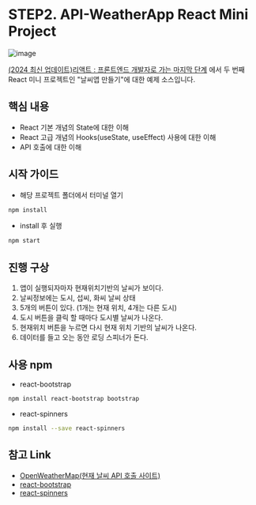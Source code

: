 # STEP2. API-WeatherApp React Mini Project

![image](https://github.com/limseongeun/react-all/assets/13953651/fc69fb23-200e-4943-b27d-c157aee73b21)

[(2024 최신 업데이트)리액트 : 프론트엔드 개발자로 가는 마지막 단계](https://www.inflearn.com/course/%EB%A6%AC%EC%95%A1%ED%8A%B8-%ED%94%84%EB%A1%A0%ED%8A%B8%EC%97%94%EB%93%9C-%EB%A7%88%EC%A7%80%EB%A7%89) 에서 두 번째 React 미니 프로젝트인 "날씨앱 만들기"에 대한 예제 소스입니다.

## 핵심 내용

- React 기본 개념의 State에 대한 이해
- React 고급 개념의 Hooks(useState, useEffect) 사용에 대한 이해
- API 호출에 대한 이해

## 시작 가이드

- 해당 프로젝트 폴더에서 터미널 열기

```bash
npm install
```

- install 후 실행

```bash
npm start
```

## 진행 구상

1. 앱이 실행되자마자 현재위치기반의 날씨가 보이다.
2. 날씨정보에는 도시, 섭씨, 화씨 날씨 상태
3. 5개의 버튼이 있다. (1개는 현재 위치, 4개는 다른 도시)
4. 도시 버튼을 클릭 할 때마다 도시별 날씨가 나온다.
5. 현재위치 버튼을 누르면 다시 현재 위치 기반의 날씨가 나온다.
6. 데이터를 들고 오는 동안 로딩 스피너가 돈다.

## 사용 npm

- react-bootstrap

```bash
npm install react-bootstrap bootstrap
```

- react-spinners

```bash
npm install --save react-spinners
```

## 참고 Link

- [OpenWeatherMap(현재 날씨 API 호출 사이트)](https://openweathermap.org/current)
- [react-bootstrap](https://react-bootstrap.netlify.app/docs/getting-started/introduction)
- [react-spinners](https://www.npmjs.com/package/react-spinners)
